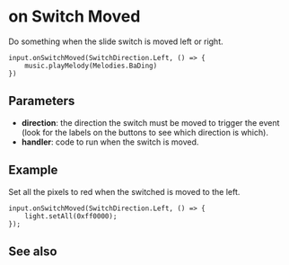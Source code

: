 # on Switch Moved

Do something when the slide switch is moved left or right.

```sig
input.onSwitchMoved(SwitchDirection.Left, () => {
    music.playMelody(Melodies.BaDing)
})
```

## Parameters

* **direction**: the direction the switch must be moved to trigger the event (look for the labels on the buttons to see which direction is which).
* **handler**: code to run when the switch is moved.

## Example

Set all the pixels to red when the switched is moved to the left.

```blocks
input.onSwitchMoved(SwitchDirection.Left, () => {
    light.setAll(0xff0000);
});
```

## See also



